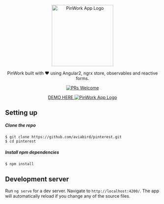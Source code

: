 <p align="center">
  <a href="https://angular2-hn.firebaseapp.com">
    <img alt="PinWork App Logo" title="Angular 2 PinWork App" src="http://res.cloudinary.com/mally-in/image/upload/v1486182326/Screen_Shot_2017-02-04_at_9.51.23_AM_jyckax.png" width="200">
  </a>
</p>

<p align="center">
  PinWork built with ❤️ using Angular2, ngrx store, observables and reactive forms.
</p>

<p align="center">
	<a href="/CONTRIBUTING.md"><img alt="PRs Welcome" src="https://img.shields.io/badge/PRs-welcome-brightgreen.svg"></a>
</p>

<p align="center">
  <a href="https://aviabird.github.io/pinterest/">
    DEMO HERE
    <img alt="PinWork App Logo" title="Angular 2 PinWork App" src="http://res.cloudinary.com/mally-in/image/upload/v1486183305/Screen_Shot_2017-02-04_at_10.10.43_AM_ysuihi.png">
  </a>
</p>

## Setting up

##### Clone the repo

```
$ git clone https://github.com/aviabird/pinterest.git
$ cd pinterest
```

##### Install npm dependencies
```
$ npm install
```

## Development server
Run `ng serve` for a dev server. Navigate to `http://localhost:4200/`. The app will automatically reload if you change any of the source files.


